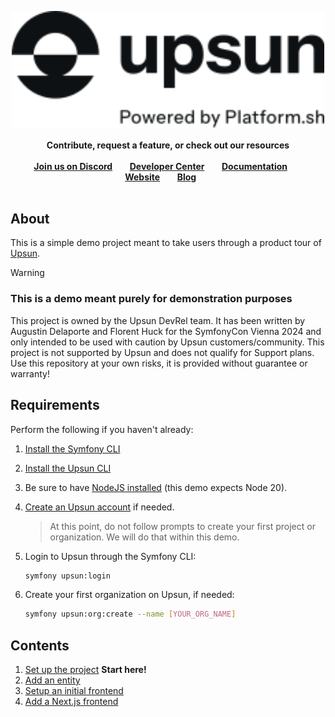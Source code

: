 <p align="center">
<a href="https://www.upsun.com/">
<img src="https://raw.githubusercontent.com/upsun/.github/main/profile/logo.svg" width="500px">
</a>
</p>

<!-- <p align="center">
<a href="https://github.com/platformsh/demo-project/issues">
<img src="https://img.shields.io/github/issues/platformsh/demo-project.svg?style=for-the-badge&labelColor=f4f2f3&color=6046FF&label=Issues" alt="Open issues" />
</a>&nbsp&nbsp
<a href="https://github.com/platformsh/demo-project/pulls">
<img src="https://img.shields.io/github/issues-pr/platformsh/demo-project.svg?style=for-the-badge&labelColor=f4f2f3&color=6046FF&label=Pull%20requests" alt="Open PRs" />
</a>&nbsp&nbsp
<a href="https://github.com/platformsh/demo-project/blob/main/LICENSE">
<img src="https://img.shields.io/static/v1?label=License&message=MIT&style=for-the-badge&labelColor=f4f2f3&color=6046FF" alt="License" />
</a>&nbsp&nbsp
<br /><br /> -->

<p align="center">
<strong>Contribute, request a feature, or check out our resources</strong>
<br />
<br />
<a href="https://discord.gg/PkMc2pVCDV"><strong>Join us on Discord</strong></a>&nbsp&nbsp&nbsp&nbsp&nbsp&nbsp
<a href="https://devcenter.upsun.com/"><strong>Developer Center</strong></a>&nbsp&nbsp&nbsp&nbsp&nbsp&nbsp
<a href="https://docs.upsun.com"><strong>Documentation</strong></a>&nbsp&nbsp&nbsp&nbsp&nbsp&nbsp
<a href="https://upsun.com/"><strong>Website</strong></a>&nbsp&nbsp&nbsp&nbsp&nbsp&nbsp
<a href="https://upsun.com/blog/"><strong>Blog</strong></a>&nbsp&nbsp&nbsp&nbsp&nbsp&nbsp
<br /><br />
</p>

<!-- <h2 align="center">Try the Symfony Upsun demo</h2> -->

## About

This is a simple demo project meant to take users through a product tour of [Upsun](https://upsun.com).

> [!WARNING]
> ### This is a demo meant purely for demonstration purposes
> This project is owned by the Upsun DevRel team. It has been written by Augustin Delaporte and Florent Huck for the SymfonyCon Vienna 2024 and only intended to be used with caution by Upsun customers/community. This project is not supported by Upsun and does not qualify for Support plans. Use this repository at your own risks, it is provided without guarantee or warranty!

## Requirements

Perform the following if you haven't already:

1. [Install the Symfony CLI](https://symfony.com/download)
2. [Install the Upsun CLI](https://docs.upsun.com/administration/cli.html)
3. Be sure to have [NodeJS installed](https://nodejs.org/en/download/package-manager) (this demo expects Node 20).
4. [Create an Upsun account](https://auth.upsun.com/) if needed.

    > At this point, do not follow prompts to create your first project or organization. We will do that within this demo.

5. Login to Upsun through the Symfony CLI:

    ```bash
    symfony upsun:login
    ```

6. Create your first organization on Upsun, if needed:

    ```bash
    symfony upsun:org:create --name [YOUR_ORG_NAME]
    ```

## Contents

1. [Set up the project](./docs/setup.md) **Start here!**
2. [Add an entity](./docs/entity.md)
3. [Setup an initial frontend](./docs/frontend_a.md)
4. [Add a Next.js frontend](./docs/frontend_b.md)
